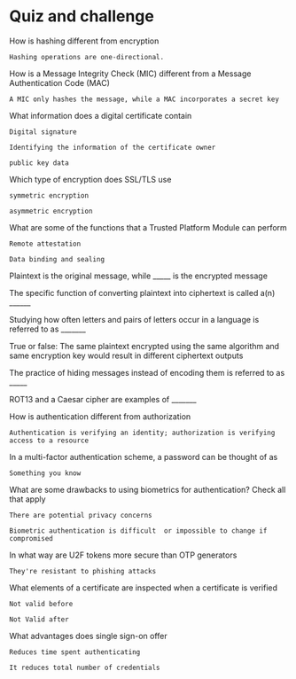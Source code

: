

# Quiz and challenge

How is hashing different from encryption

    Hashing operations are one-directional.

How is a Message Integrity Check (MIC) different from a Message Authentication Code (MAC)

    A MIC only hashes the message, while a MAC incorporates a secret key

What information does a digital certificate contain

    Digital signature

    Identifying the information of the certificate owner

    public key data

Which type of encryption does SSL/TLS use

    symmetric encryption

    asymmetric encryption

What are some of the functions that a Trusted Platform Module can perform

    Remote attestation

    Data binding and sealing

Plaintext is the original message, while _____ is the encrypted message

The specific function of converting plaintext into ciphertext is called a(n) ______

Studying how often letters and pairs of letters occur in a language is referred to as _______

True or false: The same plaintext encrypted using the same algorithm and same encryption key would result in different ciphertext outputs

The practice of hiding messages instead of encoding them is referred to as _____


ROT13 and a Caesar cipher are examples of _______


How is authentication different from authorization

    Authentication is verifying an identity; authorization is verifying access to a resource

In a multi-factor authentication scheme, a password can be thought of as

    Something you know

What are some drawbacks to using biometrics for authentication? Check all that apply

    There are potential privacy concerns

    Biometric authentication is difficult  or impossible to change if compromised

In what way are U2F tokens more secure than OTP generators

    They're resistant to phishing attacks

What elements of a certificate are inspected when a certificate is verified

    Not valid before

    Not Valid after

What advantages does single sign-on offer

    Reduces time spent authenticating

    It reduces total number of credentials
